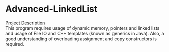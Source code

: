 # Advanced-LinkedList
[Project Description](https://github.com/shayanraouf/Advanced-LinkedList/blob/master/Lab3_342.pdf) <br />
This program requires usage of dynamic memory, pointers and linked lists and usage of File IO and C++ templates (known as generics in Java). Also, a good understanding of overloading assignment and copy constructors is required.
